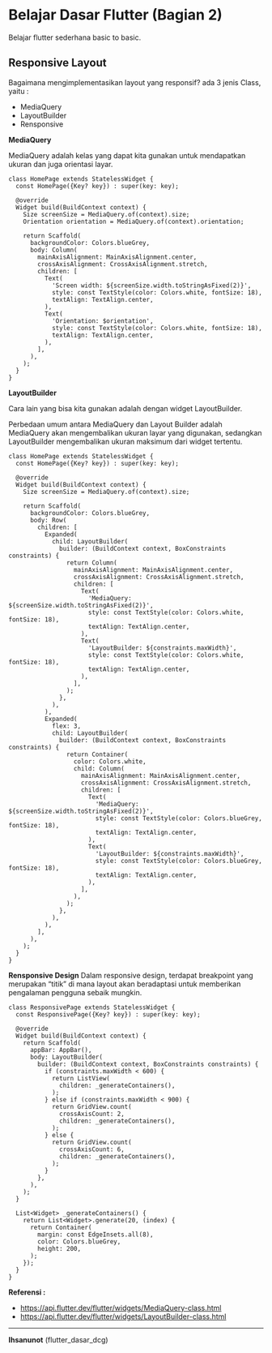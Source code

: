 # Belajar Dasar Flutter (Bagian 2)

Belajar flutter sederhana basic to basic.

## Responsive Layout

Bagaimana mengimplementasikan layout yang responsif? ada 3 jenis Class, yaitu :
- MediaQuery
- LayoutBuilder
- Rensponsive

**MediaQuery**

MediaQuery adalah kelas yang dapat kita gunakan untuk mendapatkan ukuran dan juga orientasi layar.

```
class HomePage extends StatelessWidget {
  const HomePage({Key? key}) : super(key: key);
 
  @override
  Widget build(BuildContext context) {
    Size screenSize = MediaQuery.of(context).size;
    Orientation orientation = MediaQuery.of(context).orientation;
 
    return Scaffold(
      backgroundColor: Colors.blueGrey,
      body: Column(
        mainAxisAlignment: MainAxisAlignment.center,
        crossAxisAlignment: CrossAxisAlignment.stretch,
        children: [
          Text(
            'Screen width: ${screenSize.width.toStringAsFixed(2)}',
            style: const TextStyle(color: Colors.white, fontSize: 18),
            textAlign: TextAlign.center,
          ),
          Text(
            'Orientation: $orientation',
            style: const TextStyle(color: Colors.white, fontSize: 18),
            textAlign: TextAlign.center,
          ),
        ],
      ),
    );
  }
}
```

**LayoutBuilder**

Cara lain yang bisa kita gunakan adalah dengan widget LayoutBuilder. 

Perbedaan umum antara MediaQuery dan Layout Builder adalah MediaQuery akan mengembalikan ukuran layar yang digunakan, sedangkan LayoutBuilder mengembalikan ukuran maksimum dari widget tertentu.

```
class HomePage extends StatelessWidget {
  const HomePage({Key? key}) : super(key: key);
 
  @override
  Widget build(BuildContext context) {
    Size screenSize = MediaQuery.of(context).size;
 
    return Scaffold(
      backgroundColor: Colors.blueGrey,
      body: Row(
        children: [
          Expanded(
            child: LayoutBuilder(
              builder: (BuildContext context, BoxConstraints constraints) {
                return Column(
                  mainAxisAlignment: MainAxisAlignment.center,
                  crossAxisAlignment: CrossAxisAlignment.stretch,
                  children: [
                    Text(
                      'MediaQuery: ${screenSize.width.toStringAsFixed(2)}',
                      style: const TextStyle(color: Colors.white, fontSize: 18),
                      textAlign: TextAlign.center,
                    ),
                    Text(
                      'LayoutBuilder: ${constraints.maxWidth}',
                      style: const TextStyle(color: Colors.white, fontSize: 18),
                      textAlign: TextAlign.center,
                    ),
                  ],
                );
              },
            ),
          ),
          Expanded(
            flex: 3,
            child: LayoutBuilder(
              builder: (BuildContext context, BoxConstraints constraints) {
                return Container(
                  color: Colors.white,
                  child: Column(
                    mainAxisAlignment: MainAxisAlignment.center,
                    crossAxisAlignment: CrossAxisAlignment.stretch,
                    children: [
                      Text(
                        'MediaQuery: ${screenSize.width.toStringAsFixed(2)}',
                        style: const TextStyle(color: Colors.blueGrey, fontSize: 18),
                        textAlign: TextAlign.center,
                      ),
                      Text(
                        'LayoutBuilder: ${constraints.maxWidth}',
                        style: const TextStyle(color: Colors.blueGrey, fontSize: 18),
                        textAlign: TextAlign.center,
                      ),
                    ],
                  ),
                );
              },
            ),
          ),
        ],
      ),
    );
  }
}
```

**Rensponsive Design**
Dalam responsive design, terdapat breakpoint yang merupakan “titik” di mana layout akan beradaptasi untuk memberikan pengalaman pengguna sebaik mungkin.

```
class ResponsivePage extends StatelessWidget {
  const ResponsivePage({Key? key}) : super(key: key);
 
  @override
  Widget build(BuildContext context) {
    return Scaffold(
      appBar: AppBar(),
      body: LayoutBuilder(
        builder: (BuildContext context, BoxConstraints constraints) {
          if (constraints.maxWidth < 600) {
            return ListView(
              children: _generateContainers(),
            );
          } else if (constraints.maxWidth < 900) {
            return GridView.count(
              crossAxisCount: 2,
              children: _generateContainers(),
            );
          } else {
            return GridView.count(
              crossAxisCount: 6,
              children: _generateContainers(),
            );
          }
        },
      ),
    );
  }
 
  List<Widget> _generateContainers() {
    return List<Widget>.generate(20, (index) {
      return Container(
        margin: const EdgeInsets.all(8),
        color: Colors.blueGrey,
        height: 200,
      );
    });
  }
}
```

**Referensi :**

* https://api.flutter.dev/flutter/widgets/MediaQuery-class.html
* https://api.flutter.dev/flutter/widgets/LayoutBuilder-class.html

---

**Ihsanunot** (flutter_dasar_dcg)